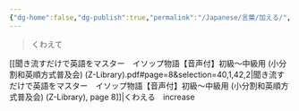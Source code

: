 ```yaml
---
{"dg-home":false,"dg-publish":true,"permalink":"/Japanese/言葉/加える/","dgPassFrontmatter":true}
---
```



> くわえて

[[聞き流すだけで英語をマスター　イソップ物語【音声付】初級～中級用 (小分割和英順方式普及会) (Z-Library).pdf#page=8&selection=40,1,42,2|聞き流すだけで英語をマスター　イソップ物語【音声付】初級～中級用 (小分割和英順方式普及会) (Z-Library), page 8]]|くわえる　increase